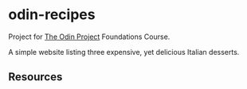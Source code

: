 # odin-recipes

Project for [The Odin Project](https://www.theodinproject.com/) Foundations Course.

A simple website listing three expensive, yet delicious Italian desserts.

## Resources


